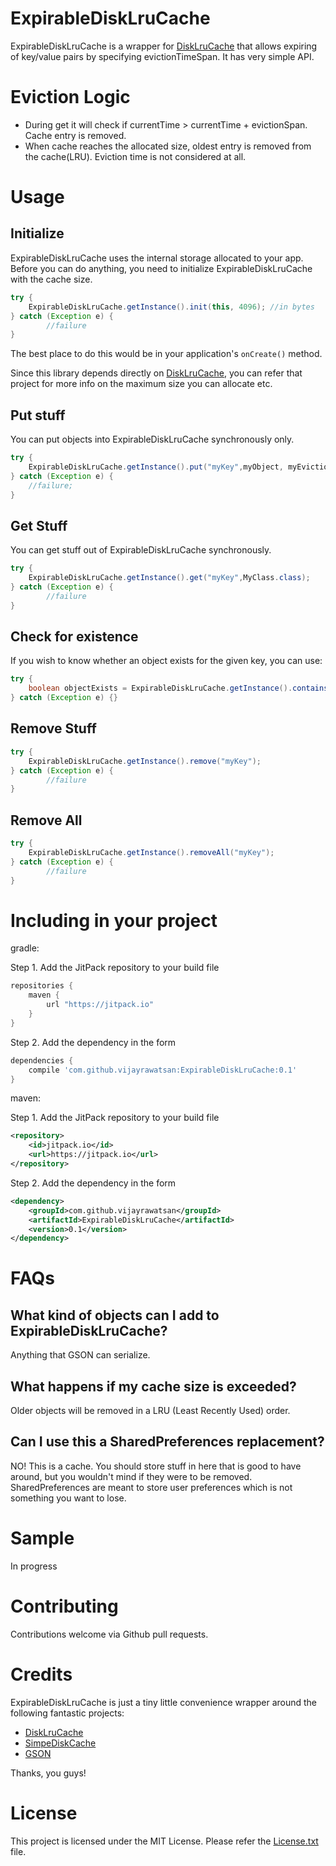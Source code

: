 ExpirableDiskLruCache
=========

ExpirableDiskLruCache is a wrapper for [DiskLruCache](https://github.com/JakeWharton/DiskLruCache) that allows expiring of key/value pairs by specifying evictionTimeSpan. It has very simple API.

# Eviction Logic
 - During get it will check if currentTime >  currentTime + evictionSpan. Cache entry is removed.
 - When cache reaches the allocated size, oldest entry is removed from the cache(LRU). Eviction time is not considered at all.


# Usage

## Initialize
ExpirableDiskLruCache uses the internal storage allocated to your app. Before you can do anything, you need to initialize ExpirableDiskLruCache with the cache size.

```java
try {
    ExpirableDiskLruCache.getInstance().init(this, 4096); //in bytes
} catch (Exception e) {
        //failure
}
```

The best place to do this would be in your application's `onCreate()` method.

Since this library depends directly on [DiskLruCache](https://github.com/JakeWharton/DiskLruCache), you can refer that project for more info on the maximum size you can allocate etc.

## Put stuff

You can put objects into ExpirableDiskLruCache synchronously only.

```java
try {
    ExpirableDiskLruCache.getInstance().put("myKey",myObject, myEvictionTimeSpan);
} catch (Exception e) {
    //failure;
}
```

## Get Stuff

You can get stuff out of ExpirableDiskLruCache synchronously.

```java
try {
    ExpirableDiskLruCache.getInstance().get("myKey",MyClass.class);
} catch (Exception e) {
        //failure
}
```

## Check for existence

If you wish to know whether an object exists for the given key, you can use:

```java
try {
    boolean objectExists = ExpirableDiskLruCache.getInstance().contains("myKey");
} catch (Exception e) {}
```

## Remove Stuff

```java
try {
    ExpirableDiskLruCache.getInstance().remove("myKey");
} catch (Exception e) {
        //failure
}
```

## Remove All

```java
try {
    ExpirableDiskLruCache.getInstance().removeAll("myKey");
} catch (Exception e) {
        //failure
}
```

# Including in your project

gradle:

Step 1. Add the JitPack repository to your build file

```groovy
repositories {
    maven {
        url "https://jitpack.io"
    }
}
```

Step 2. Add the dependency in the form

```groovy
dependencies {
    compile 'com.github.vijayrawatsan:ExpirableDiskLruCache:0.1'
}
```

maven:

Step 1. Add the JitPack repository to your build file

```xml
<repository>
    <id>jitpack.io</id>
    <url>https://jitpack.io</url>
</repository>
```

Step 2. Add the dependency in the form

```xml
<dependency>
    <groupId>com.github.vijayrawatsan</groupId>
    <artifactId>ExpirableDiskLruCache</artifactId>
    <version>0.1</version>
</dependency>
```

# FAQs

## What kind of objects can I add to ExpirableDiskLruCache?
Anything that GSON can serialize.

## What happens if my cache size is exceeded?
Older objects will be removed in a LRU (Least Recently Used) order.

## Can I use this a SharedPreferences replacement?
NO! This is a cache. You should store stuff in here that is good to have around, but you wouldn't mind if they were to be removed. SharedPreferences are meant to store user preferences which is not something you want to lose.

# Sample
In progress

# Contributing
Contributions welcome via Github pull requests.

# Credits
ExpirableDiskLruCache is just a tiny little convenience wrapper around the following fantastic projects:

- [DiskLruCache](https://github.com/JakeWharton/DiskLruCache)
- [SimpeDiskCache](https://github.com/fhucho/simple-disk-cache)
- [GSON](https://code.google.com/p/google-gson/)

Thanks, you guys!

# License
This project is licensed under the MIT License. Please refer the [License.txt](https://github.com/vijayrawatsan/ExpirableDiskLruCache/blob/master/License.txt) file.

